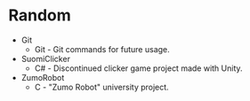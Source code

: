 # Random

* Git
  * Git - Git commands for future usage.
* SuomiClicker
  * C# - Discontinued clicker game project made with Unity.
* ZumoRobot
  * C - "Zumo Robot" university project.
